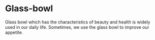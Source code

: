 # Glass-bowl
 Glass bowl which has the characteristics of beauty and health is widely used in our daily life. Sometimes, we use the glass bowl to improve our appetite. 
